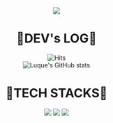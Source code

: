 <div align=center>
<img src="https://capsule-render.vercel.app/api?type=waving&color=gradient&height=250&section=header&text=Welcome%20to%20Luque's%20GitHub%20👋&animation=twinkling&fontSize=35&fontAlignY=40&fontAlign=50" />


<div align=center><h1>🌌DEV's LOG🌌</h1></div>


![Hits](https://hits.seeyoufarm.com/api/count/incr/badge.svg?url=https%3A%2F%2Fgithub.com%2FLuque4503%2FLuque4503&count_bg=%230CA678&title_bg=%23515353&icon=snapcraft.svg&icon_color=%23F9F6F6&title=welcome+Luque&edge_flat=false)
<br>
![Luque's GitHub stats](https://github-readme-stats.vercel.app/api?username=Luque4503&include_all_commits=true&theme=aura&hide_border=true&count_private=true)


<div align=center><h1>📕TECH STACKS📕</h1></div>
 <img src="https://img.shields.io/badge/linux-FCC624?style=for-the-badge&logo=linux&logoColor=black">
 <img src="https://img.shields.io/badge/C-A8B9CC?style=for-the-badge&logo=C&logoColor=black"/>
 <img src="https://img.shields.io/badge/Python-#3776AB?style=for-the-badge&logo=Python&logoColor=black">

